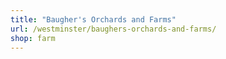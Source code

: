 ```yaml
---
title: "Baugher's Orchards and Farms"
url: /westminster/baughers-orchards-and-farms/
shop: farm
---
```

